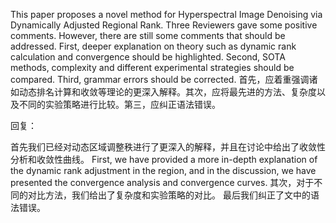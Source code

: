 This paper proposes a novel method for Hyperspectral Image Denoising via Dynamically Adjusted Regional Rank. Three Reviewers gave some positive comments. However, there are still some comments that should be addressed. First, deeper explanation on theory such as dynamic rank calculation and convergence should be highlighted. Second, SOTA methods, complexity and different experimental strategies should be compared. Third, grammar errors should be corrected.
首先，应着重强调诸如动态排名计算和收敛等理论的更深入解释。其次，应将最先进的方法、复杂度以及不同的实验策略进行比较。第三，应纠正语法错误。


回复：

首先我们已经对动态区域调整秩进行了更深入的解释，并且在讨论中给出了收敛性分析和收敛性曲线。
First, we have provided a more in-depth explanation of the dynamic rank adjustment in the region, and in the discussion, we have presented the convergence analysis and convergence curves.
其次，对于不同的对比方法，我们给出了复杂度和实验策略的对比。
最后我们纠正了文中的语法错误。